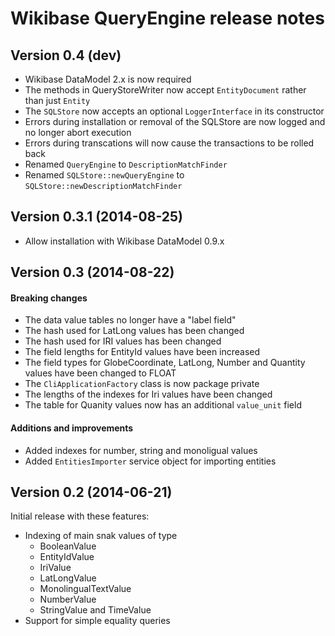 # Wikibase QueryEngine release notes

## Version 0.4 (dev)

* Wikibase DataModel 2.x is now required
* The methods in QueryStoreWriter now accept `EntityDocument` rather than just `Entity`
* The `SQLStore` now accepts an optional `LoggerInterface` in its constructor
* Errors during installation or removal of the SQLStore are now logged and no longer abort execution
* Errors during transcations will now cause the transactions to be rolled back
* Renamed `QueryEngine` to `DescriptionMatchFinder`
* Renamed `SQLStore::newQueryEngine` to `SQLStore::newDescriptionMatchFinder`

## Version 0.3.1 (2014-08-25)

* Allow installation with Wikibase DataModel 0.9.x

## Version 0.3 (2014-08-22)

#### Breaking changes

* The data value tables no longer have a "label field"
* The hash used for LatLong values has been changed
* The hash used for IRI values has been changed
* The field lengths for EntityId values have been increased
* The field types for GlobeCoordinate, LatLong, Number and Quantity values have been changed to FLOAT
* The `CliApplicationFactory` class is now package private
* The lengths of the indexes for Iri values have been changed
* The table for Quanity values now has an additional `value_unit` field

#### Additions and improvements

* Added indexes for number, string and monoligual values
* Added `EntitiesImporter` service object for importing entities

## Version 0.2 (2014-06-21)

Initial release with these features:

* Indexing of main snak values of type
    * BooleanValue
    * EntityIdValue
    * IriValue
    * LatLongValue
    * MonolingualTextValue
    * NumberValue
    * StringValue and TimeValue
* Support for simple equality queries
